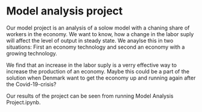 # Model analysis project

Our model project is an analysis of a solow model with a chaning share of workers in the economy. We want to know, how a change in the labor suply will affect the level of output in steady state. We anaylse this in two situations: First an economy 
technology and second an economy with a growing technology. 

We find that an increase in the labor suply is a verry effective way to increase the production of an economy. Maybe this could be a part of the solution when Denmark want to get the economy up and running again after the Covid-19-crisis?

Our results of the project can be seen from running Model Analysis Project.ipynb.
